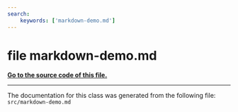 ```yaml
---
search:
    keywords: ['markdown-demo.md']
---
```


# file markdown-demo.md

**[Go to the source code of this file.](markdown-demo_8md_source.md)**




----------------------------------------
The documentation for this class was generated from the following file: `src/markdown-demo.md`
